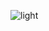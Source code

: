 ![light](https://user-images.githubusercontent.com/67646107/190688190-3d44efc9-7c34-435b-83a4-222dbc39a550.gif)
